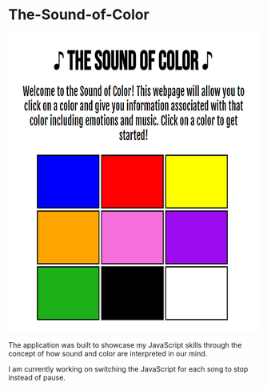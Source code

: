 # The-Sound-of-Color

<img src="soundofcolor.png" height=600>

The application was built to showcase my JavaScript skills through the concept of how sound and color are interpreted in our mind.

I am currently working on switching the JavaScript for each song to stop instead of pause.

